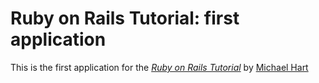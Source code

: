 # Ruby on Rails Tutorial: first application

This is the first application for the
[*Ruby on Rails Tutorial*](http://railstutorial.org/)
by [Michael Hart](http://michaelhartl.com/)
